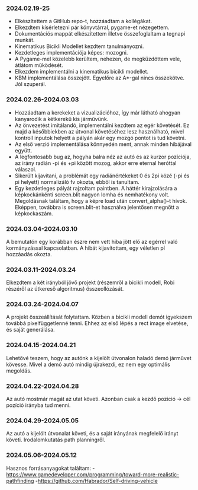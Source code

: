 ### 2024.02.19-25
- Elkészítettem a GitHub repo-t, hozzáadtam a kollégákat.
- Elkezdtem kísérletezni pár könyvtárral, pygame-et nézegettem.
- Dokumentációs mappát elkészítettem illetve összefoglaltam a tegnapi munkát.
- Kinematikus Bicikli Modellet kezdtem tanulmányozni. 
- Kezdetleges implementációja képes: mozogni.
- A Pygame-mel közelebb kerültem, nehezen, de megküzdöttem vele, átlátom működését.
- Elkezdem implementálni a kinematikus bicikli modellet.
- KBM implementálása összejött. Egyelőre az A*-gal nincs összekötve. Jól szuperál.

### 2024.02.26-2024.03.03
- Hozzáadtam a kerekeket a vizualizációhoz, így már látható ahogyan kanyarodik a kétkerekű kis járművünk.
- Az önvezetést imitálandó, implementálni kezdtem az egér követését. Ez majd a későbbiekben az útvonal követéséhez lesz használható, mivel kontroll inputok helyett a pályán akár egy mozgó pontot is tud követni.
- Az első verzió implementálása könnyedén ment, annak minden hibájával együtt.
- A legfontosabb bug az, hogyha balra néz az autó és az kurzor pozíciója, az irány radián -pi és +pi között mozog, akkor erre eternal heróttal válaszol.
- Sikerült kijavítani, a problémát egy radiánértékeket 0 és 2pi közé (-pi és pi helyett) normalizáló fv okozta, ebből is tanultam.
- Egy kezdetleges pályát rajzoltam paintben. A háttér kirajzolására a képkockánkénti screen.blit nagyon lomha és nemhatékony volt. Megoldásnak találtam, hogy a képre load után convert_alpha()-t hívok. Eképpen, továbbra is screen.blit-et használva jelentősen megnőtt a képkockaszám.

### 2024.03.04-2024.03.10
A bemutatón egy korábban észre nem vett hiba jött elő az egérrel való kormányzással kapcsolatban. A hibát kijavítottam, egy véletlen pí hozzáadás okozta.

### 2024.03.11-2024.03.24
Elkezdtem a két irányból jövő projekt (részemről a bicikli modell, Robi részéről az útkereső algoritmus) összeollózását.

### 2024.03.24-2024.04.07
A projekt összeállítását folytattam.
Közben a bicikli modell demót igyekszem továbbá pixelfüggetlenné tenni. Ehhez az első lépés a rect image elvetése, és saját generálása.

### 2024.04.15-2024.04.21
Lehetővé teszem, hogy az autónk a kijelölt útvonalon haladó demó járművet kövesse. Mivel a demó autó mindig újrakezdi, ez nem egy optimális megoldás.

### 2024.04.22-2024.04.28
Az autó mostmár magát az utat követi. Azonban csak a kezdő pozició -> cél pozíció irányba tud menni.

### 2024.04.29-2024.05.05
Az autó a kijelölt útvonalat követi, és a saját irányának megfelelő irányt követi.
Irodalomkutatás path planningről.

### 2024.05.06-2024.05.12
Hasznos forrásanyagokat találtam:
-https://www.gamedeveloper.com/programming/toward-more-realistic-pathfinding
-https://github.com/Habrador/Self-driving-vehicle